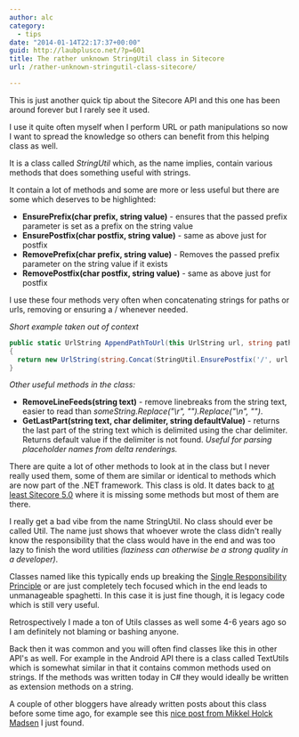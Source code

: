 ```yaml
---
author: alc
category:
  - tips
date: "2014-01-14T22:17:37+00:00"
guid: http://laubplusco.net/?p=601
title: The rather unknown StringUtil class in Sitecore
url: /rather-unknown-stringutil-class-sitecore/

---
```

This is just another quick tip about the Sitecore API and this one has been around forever but I rarely see it used.

I use it quite often myself when I perform URL or path manipulations so now I want to spread the knowledge so others can benefit from this helping class as well.

It is a class called _StringUtil_ which, as the name implies, contain various methods that does something useful with strings.

It contain a lot of methods and some are more or less useful but there are some which deserves to be highlighted:

- **EnsurePrefix(char prefix, string value)** \- ensures that the passed prefix parameter is set as a prefix on the string value
- **EnsurePostfix(char postfix, string value)** \- same as above just for postfix
- **RemovePrefix(char prefix, string value)** \- Removes the passed prefix parameter on the string value if it exists
- **RemovePostfix(char postfix, string value)** \- same as above just for postfix

I use these four methods very often when concatenating strings for paths or urls, removing or ensuring a / whenever needed.

_Short example taken out of context_

```c#
public static UrlString AppendPathToUrl(this UrlString url, string pathToAppend)
{
  return new UrlString(string.Concat(StringUtil.EnsurePostfix('/', url.Path), StringUtil.RemovePrefix('/', pathToAppend)));
}
```

 _Other useful methods in the class:_

- **RemoveLineFeeds(string text)** \- remove linebreaks from the string text, easier to read than _someString.Replace("\\r", "").Replace("\\n", "")_.
- **GetLastPart(string text, char delimiter, string defaultValue)** \- returns the last part of the string text which is delimited using the char delimiter. Returns default value if the delimiter is not found. _Useful for parsing placeholder names from delta renderings._

There are quite a lot of other methods to look at in the class but I never really used them, some of them are similar or identical to methods which are now part of the .NET framework. This class is old. It dates back to [at least Sitecore 5.0](http://sdn.sitecore.net/doc/api%205.0/Sitecore.StringUtilMembers.html) where it is missing some methods but most of them are there.

I really get a bad vibe from the name StringUtil. No class should ever be called Util. The name just shows that whoever wrote the class didn't really know the responsibility that the class would have in the end and was too lazy to finish the word utilities _(laziness can otherwise be a strong quality in a developer)_.

Classes named like this typically ends up breaking the [Single Responsibility Principle](http://en.wikipedia.org/wiki/Single_responsibility_principle) or are just completely tech focused which in the end leads to unmanageable spaghetti. In this case it is just fine though, it is legacy code which is still very useful.

Retrospectively I made a ton of Utils classes as well some 4-6 years ago so I am definitely not blaming or bashing anyone.

Back then it was common and you will often find classes like this in other API's as well. For example in the Android API there is a class called TextUtils which is somewhat similar in that it contains common methods used on strings. If the methods was written today in C# they would ideally be written as extension methods on a string.

A couple of other bloggers have already written posts about this class before some time ago, for example see this [nice post from Mikkel Holck Madsen](http://www.mikkelhm.dk/post/2012/05/23/Tip-of-the-week-Week-21-SitecoreStringUtil.aspx) I just found.
